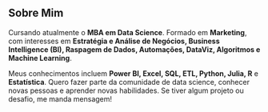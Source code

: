 ## Sobre Mim

Cursando atualmente o **MBA em Data Science**. Formado em **Marketing**, com interesses em **Estratégia e Análise de Negócios, Business Intelligence (BI), Raspagem de Dados, Automações, DataViz, Algoritmos e Machine Learning**. 

Meus conhecimentos incluem **Power BI, Excel, SQL, ETL, Python, Julia, R** e **Estatística**.  Quero fazer parte da comunidade de data science, conhecer novas pessoas e aprender novas habilidades. Se tiver algum projeto ou desafio, me manda mensagem! 
